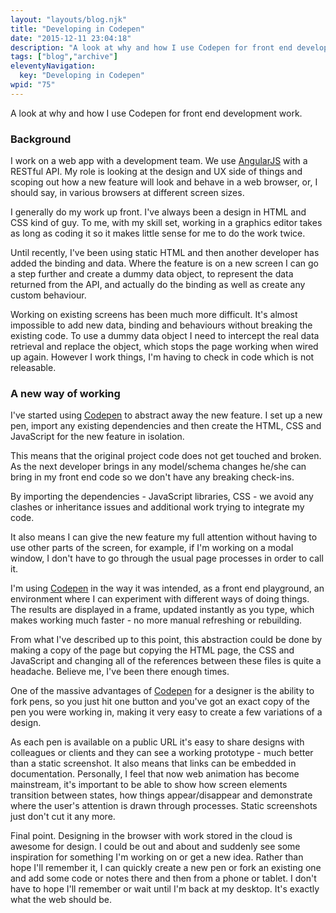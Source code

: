 ```yaml
---
layout: "layouts/blog.njk"
title: "Developing in Codepen"
date: "2015-12-11 23:04:18"
description: "A look at why and how I use Codepen for front end development work"
tags: ["blog","archive"]
eleventyNavigation:
  key: "Developing in Codepen"
wpid: "75"
---
```

A look at why and how I use Codepen for front end development work.
<h3>Background</h3>
I work on a web app with a development team. We use <a href="https://angularjs.org" target="_blank">AngularJS</a> with a RESTful API. My role is looking at the design and UX side of things and scoping out how a new feature will look and behave in a web browser, or, I should say, in various browsers at different screen sizes.

I generally do my work up front. I've always been a design in HTML and CSS kind of guy. To me, with my skill set, working in a graphics editor takes as long as coding it so it makes little sense for me to do the work twice.

Until recently, I've been using static HTML and then another developer has added the binding and data. Where the feature is on a new screen I can go a step further and create a dummy data object, to represent the data returned from the API, and actually do the binding as well as create any custom behaviour.

Working on existing screens has been much more difficult. It's almost impossible to add new data, binding and behaviours without breaking the existing code. To use a dummy data object I need to intercept the real data retrieval and replace the object, which stops the page working when wired up again. However I work things, I'm having to check in code which is not releasable.
<h3>A new way of working</h3>
I've started using <a href="https://codepen.io" target="_blank">Codepen</a> to abstract away the new feature. I set up a new pen, import any existing dependencies and then create the HTML, CSS and JavaScript for the new feature in isolation.

This means that the original project code does not get touched and broken. As the next developer brings in any model/schema changes he/she can bring in my front end code so we don't have any breaking check-ins.

By importing the dependencies - JavaScript libraries, CSS - we avoid any clashes or inheritance issues and additional work trying to integrate my code.

It also means I can give the new feature my full attention without having to use other parts of the screen, for example, if I'm working on a modal window, I don't have to go through the usual page processes in order to call it.

I'm using <a href="https://codepen.io" target="_blank">Codepen</a> in the way it was intended, as a front end playground, an environment where I can experiment with different ways of doing things. The results are displayed in a frame, updated instantly as you type, which makes working much faster - no more manual refreshing or rebuilding.

From what I've described up to this point, this abstraction could be done by making a copy of the page but copying the HTML page, the CSS and JavaScript and changing all of the references between these files is quite a headache. Believe me, I've been there enough times.

One of the massive advantages of <a href="https://codepen.io" target="_blank">Codepen</a> for a designer is the ability to fork pens, so you just hit one button and you've got an exact copy of the pen you were working in, making it very easy to create a few variations of a design.

As each pen is available on a public URL it's easy to share designs with colleagues or clients and they can see a working prototype - much better than a static screenshot. It also means that links can be embedded in documentation. Personally, I feel that now web animation has become mainstream, it's important to be able to show how screen elements transition between states, how things appear/disappear and demonstrate where the user's attention is drawn through processes. Static screenshots just don't cut it any more.

Final point. Designing in the browser with work stored in the cloud is awesome for design. I could be out and about and suddenly see some inspiration for something I'm working on or get a new idea. Rather than hope I'll remember it, I can quickly create a new pen or fork an existing one and add some code or notes there and then from a phone or tablet. I don't have to hope I'll remember or wait until I'm back at my desktop. It's exactly what the web should be.